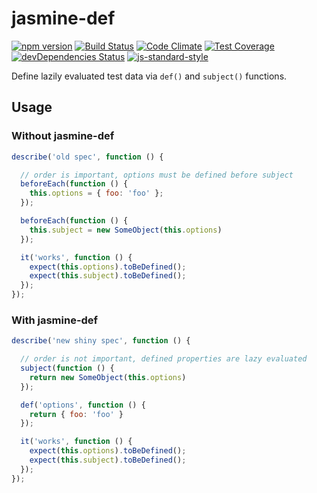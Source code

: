 # jasmine-def
[![npm version](https://img.shields.io/npm/v/jasmine-def.svg)](https://www.npmjs.com/package/jasmine-def)
[![Build Status](https://img.shields.io/travis/vlazar/jasmine-def.svg)](https://travis-ci.org/vlazar/jasmine-def)
[![Code Climate](https://img.shields.io/codeclimate/github/vlazar/jasmine-def.svg)](https://codeclimate.com/github/vlazar/jasmine-def)
[![Test Coverage](https://img.shields.io/codeclimate/coverage/github/vlazar/jasmine-def.svg)](https://codeclimate.com/github/vlazar/jasmine-def/coverage)
[![devDependencies Status](https://img.shields.io/david/dev/vlazar/jasmine-def.svg)](https://david-dm.org/vlazar/jasmine-def#info=devDependencies)
[![js-standard-style](https://img.shields.io/badge/code%20style-standard-brightgreen.svg)](https://github.com/feross/standard)

Define lazily evaluated test data via ```def()``` and ```subject()``` functions.

## Usage

### Without jasmine-def

```javascript
describe('old spec', function () {

  // order is important, options must be defined before subject
  beforeEach(function () {
    this.options = { foo: 'foo' };
  });

  beforeEach(function () {
    this.subject = new SomeObject(this.options)
  });

  it('works', function () {
    expect(this.options).toBeDefined();
    expect(this.subject).toBeDefined();
  });
});
```

### With jasmine-def

```javascript
describe('new shiny spec', function () {

  // order is not important, defined properties are lazy evaluated
  subject(function () {
    return new SomeObject(this.options)
  });

  def('options', function () {
    return { foo: 'foo' }
  });

  it('works', function () {
    expect(this.options).toBeDefined();
    expect(this.subject).toBeDefined();
  });
});
```
